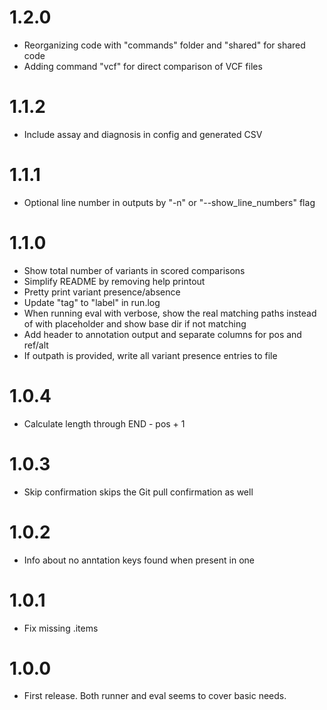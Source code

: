 # 1.2.0

* Reorganizing code with "commands" folder and "shared" for shared code
* Adding command "vcf" for direct comparison of VCF files

# 1.1.2

* Include assay and diagnosis in config and generated CSV

# 1.1.1

* Optional line number in outputs by "-n" or "--show_line_numbers" flag

# 1.1.0

* Show total number of variants in scored comparisons
* Simplify README by removing help printout
* Pretty print variant presence/absence
* Update "tag" to "label" in run.log
* When running eval with verbose, show the real matching paths instead of with placeholder and show base dir if not matching
* Add header to annotation output and separate columns for pos and ref/alt
* If outpath is provided, write all variant presence entries to file

# 1.0.4

* Calculate length through END - pos + 1

# 1.0.3

* Skip confirmation skips the Git pull confirmation as well

# 1.0.2

* Info about no anntation keys found when present in one

# 1.0.1

* Fix missing .items

# 1.0.0

* First release. Both runner and eval seems to cover basic needs.
